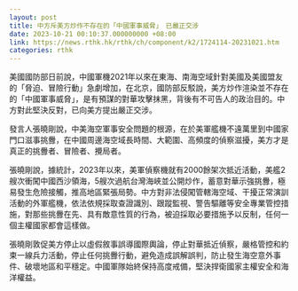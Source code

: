 ```yaml
---
layout: post
title: 中方斥美方炒作不存在的「中國軍事威脅」　已嚴正交涉
date: 2023-10-21 00:10:37.000000000 +08:00
link: https://news.rthk.hk/rthk/ch/component/k2/1724114-20231021.htm
categories: rthk
---
```


美國國防部日前說，中國軍機2021年以來在東海、南海空域針對美國及美國盟友的「脅迫、冒險行動」急劇增加，在北京，國防部反駁說，美方炒作渲染並不存在的「中國軍事威脅」，是有預謀的對華攻擊抹黑，背後有不可告人的政治目的。中方對此堅決反對，已向美方提出嚴正交涉。

發言人張曉剛說，中美海空軍事安全問題的根源，在於美軍艦機不遠萬里到中國家門口滋事挑釁，在中國周邊海空域長時間、大範圍、高頻度的偵察滋擾，美方才是真正的挑釁者、冒險者、攪局者。

張曉剛說，據統計，2023年以來，美軍偵察機就有2000餘架次抵近活動，美艦2艘次衝闖中國西沙領海，5艘次過航台灣海峽並公開炒作，蓄意對華示強挑釁，極易發生危險接觸，推高地區緊張局勢。中方對非法侵闖管轄海空域、干擾正常演訓活動的外軍艦機，依法依規採取查證識別、跟蹤監視、警告驅離等安全專業管控措施，對那些挑釁在先、具有敵意性質的行為，被迫採取必要措施予以反制，任何一個主權國家都會這樣做。

張曉剛敦促美方停止以虛假敘事誤導國際輿論，停止對華抵近偵察，嚴格管控和約束一線兵力活動，停止任何挑釁行動，避免造成誤解誤判，防止發生海空意外事件、破壞地區和平穩定。中國軍隊始終保持高度戒備，堅決捍衛國家主權安全和海洋權益。
